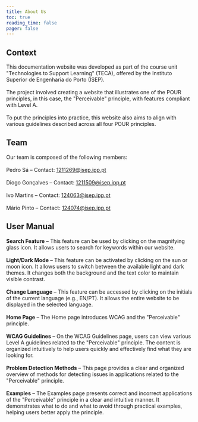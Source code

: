 ```yaml
---
title: About Us
toc: true
reading_time: false
pager: false
---
```


## Context

This documentation website was developed as part of the course unit "Technologies to Support Learning" (TECA), offered by the Instituto Superior de Engenharia do Porto (ISEP).  
<br>
The project involved creating a website that illustrates one of the POUR principles, in this case, the "Perceivable" principle, with features compliant with Level A.  
<br>
To put the principles into practice, this website also aims to align with various guidelines described across all four POUR principles.

## Team

Our team is composed of the following members:  
<br>
Pedro Sá – Contact: 1211269@isep.ipp.pt  
<br>
Diogo Gonçalves – Contact: 1211509@isep.ipp.pt  
<br>
Ivo Martins – Contact: 124063@isep.ipp.pt  
<br>
Mário Pinto – Contact: 124074@isep.ipp.pt

## User Manual

**Search Feature** – This feature can be used by clicking on the magnifying glass icon. It allows users to search for keywords within our website.  
<br> **Light/Dark Mode** – This feature can be activated by clicking on the sun or moon icon. It allows users to switch between the available light and dark themes. It changes both the background and the text color to maintain visible contrast.  
<br> **Change Language** – This feature can be accessed by clicking on the initials of the current language (e.g., EN/PT). It allows the entire website to be displayed in the selected language.  
<br> **Home Page** – The Home page introduces WCAG and the "Perceivable" principle.  
<br> **WCAG Guidelines** – On the WCAG Guidelines page, users can view various Level A guidelines related to the "Perceivable" principle. The content is organized intuitively to help users quickly and effectively find what they are looking for.  
<br> **Problem Detection Methods** – This page provides a clear and organized overview of methods for detecting issues in applications related to the "Perceivable" principle.  
<br> **Examples** – The Examples page presents correct and incorrect applications of the "Perceivable" principle in a clear and intuitive manner. It demonstrates what to do and what to avoid through practical examples, helping users better apply the principle.
